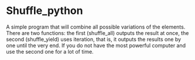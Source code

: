 # Shuffle_python
A simple program that will combine all possible variations of the elements. There are two functions: the first (shuffle_all) outputs the result at once, the second (shuffle_yield) uses iteration, that is, it outputs the results one by one until the very end. If you do not have the most powerful computer and use the second one for a lot of time. 
